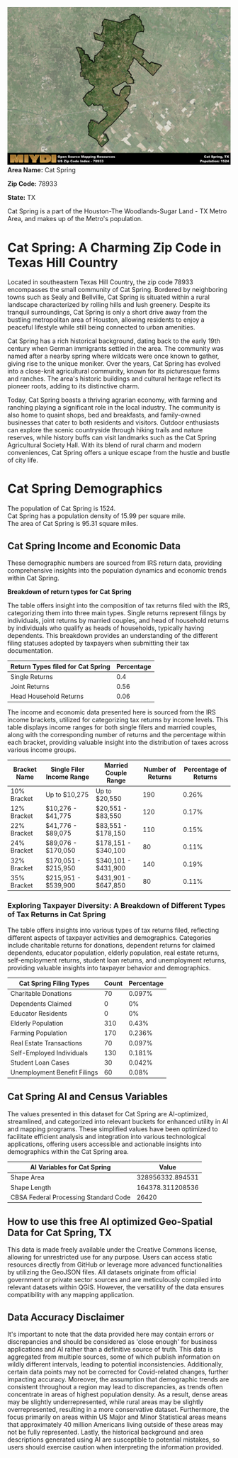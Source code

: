 ![Image Alt Text](../_images/78933.png)
**Area Name:** Cat Spring

**Zip Code:** 78933

**State:** TX

Cat Spring is a part of the Houston-The Woodlands-Sugar Land - TX Metro Area, and makes up  of the Metro's population.  

# Cat Spring: A Charming Zip Code in Texas Hill Country  

Located in southeastern Texas Hill Country, the zip code 78933 encompasses the small community of Cat Spring. Bordered by neighboring towns such as Sealy and Bellville, Cat Spring is situated within a rural landscape characterized by rolling hills and lush greenery. Despite its tranquil surroundings, Cat Spring is only a short drive away from the bustling metropolitan area of Houston, allowing residents to enjoy a peaceful lifestyle while still being connected to urban amenities.

Cat Spring has a rich historical background, dating back to the early 19th century when German immigrants settled in the area. The community was named after a nearby spring where wildcats were once known to gather, giving rise to the unique moniker. Over the years, Cat Spring has evolved into a close-knit agricultural community, known for its picturesque farms and ranches. The area's historic buildings and cultural heritage reflect its pioneer roots, adding to its distinctive charm.

Today, Cat Spring boasts a thriving agrarian economy, with farming and ranching playing a significant role in the local industry. The community is also home to quaint shops, bed and breakfasts, and family-owned businesses that cater to both residents and visitors. Outdoor enthusiasts can explore the scenic countryside through hiking trails and nature reserves, while history buffs can visit landmarks such as the Cat Spring Agricultural Society Hall. With its blend of rural charm and modern conveniences, Cat Spring offers a unique escape from the hustle and bustle of city life.

# Cat Spring Demographics

The population of Cat Spring is 1524.  
Cat Spring has a population density of 15.99 per square mile.  
The area of Cat Spring is 95.31 square miles.  

## Cat Spring Income and Economic Data

These demographic numbers are sourced from IRS return data, providing comprehensive insights into the population dynamics and economic trends within Cat Spring.

**Breakdown of return types for Cat Spring**

The table offers insight into the composition of tax returns filed with the IRS, categorizing them into three main types. Single returns represent filings by individuals, joint returns by married couples, and head of household returns by individuals who qualify as heads of households, typically having dependents. This breakdown provides an understanding of the different filing statuses adopted by taxpayers when submitting their tax documentation.

| Return Types filed for Cat Spring                              | Percentage          |
|----------------------------------------------------------|---------------------|
| Single Returns                                            | 0.4 |
| Joint Returns                                             | 0.56 |
| Head Household Returns                                    | 0.06 |

The income and economic data presented here is sourced from the IRS income brackets, utilized for categorizing tax returns by income levels. This table displays income ranges for both single filers and married couples, along with the corresponding number of returns and the percentage within each bracket, providing valuable insight into the distribution of taxes across various income groups.

| Bracket Name       | Single Filer Income Range | Married Couple Range | Number of Returns | Percentage of Returns |
|--------------------|----------------------------|----------------------|-------------------|-----------------------|
| 10% Bracket        | Up to $10,275              | Up to $20,550        | 190 | 0.26% |
| 12% Bracket        | $10,276 - $41,775          | $20,551 - $83,550    | 120 | 0.17% |
| 22% Bracket        | $41,776 - $89,075          | $83,551 - $178,150   | 110 | 0.15% |
| 24% Bracket        | $89,076 - $170,050         | $178,151 - $340,100  | 80 | 0.11% |
| 32% Bracket        | $170,051 - $215,950        | $340,101 - $431,900  | 140 | 0.19% |
| 35% Bracket        | $215,951 - $539,900        | $431,901 - $647,850  | 80 | 0.11% |

### Exploring Taxpayer Diversity: A Breakdown of Different Types of Tax Returns in Cat Spring

The table offers insights into various types of tax returns filed, reflecting different aspects of taxpayer activities and demographics. Categories include charitable returns for donations, dependent returns for claimed dependents, educator population, elderly population, real estate returns, self-employment returns, student loan returns, and unemployment returns, providing valuable insights into taxpayer behavior and demographics.

| Cat Spring Filing Types                    | Count | Percentage |
|--------------------------------------|-------|------------|
| Charitable Donations                 | 70 | 0.097% |
| Dependents Claimed                   | 0 | 0% |
| Educator Residents                   | 0 | 0% |
| Elderly Population                   | 310 | 0.43% |
| Farming Population                   | 170 | 0.236% |
| Real Estate Transactions             | 70 | 0.097% |
| Self-Employed Individuals            | 130 | 0.181% |
| Student Loan Cases                   | 30 | 0.042% |
| Unemployment Benefit Filings         | 60 | 0.08% |

## Cat Spring AI and Census Variables

The values presented in this dataset for Cat Spring are AI-optimized, streamlined, and categorized into relevant buckets for enhanced utility in AI and mapping programs. These simplified values have been optimized to facilitate efficient analysis and integration into various technological applications, offering users accessible and actionable insights into demographics within the Cat Spring area.

| AI Variables for Cat Spring | Value |
|-------------|-------|
| Shape Area | 328956332.894531 |
| Shape Length | 164378.311208536 |
| CBSA Federal Processing Standard Code | 26420 |

## How to use this free AI optimized Geo-Spatial Data for Cat Spring, TX

This data is made freely available under the Creative Commons license, allowing for unrestricted use for any purpose. Users can access static resources directly from GitHub or leverage more advanced functionalities by utilizing the GeoJSON files. All datasets originate from official government or private sector sources and are meticulously compiled into relevant datasets within QGIS. However, the versatility of the data ensures compatibility with any mapping application.

## Data Accuracy Disclaimer
It's important to note that the data provided here may contain errors or discrepancies and should be considered as 'close enough' for business applications and AI rather than a definitive source of truth. This data is aggregated from multiple sources, some of which publish information on wildly different intervals, leading to potential inconsistencies. Additionally, certain data points may not be corrected for Covid-related changes, further impacting accuracy. Moreover, the assumption that demographic trends are consistent throughout a region may lead to discrepancies, as trends often concentrate in areas of highest population density. As a result, dense areas may be slightly underrepresented, while rural areas may be slightly overrepresented, resulting in a more conservative dataset. Furthermore, the focus primarily on areas within US Major and Minor Statistical areas means that approximately 40 million Americans living outside of these areas may not be fully represented. Lastly, the historical background and area descriptions generated using AI are susceptible to potential mistakes, so users should exercise caution when interpreting the information provided.

